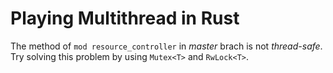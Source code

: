 # Playing Multithread in Rust

The method of ```mod resource_controller``` in *master* brach is not *thread-safe*.
Try solving this problem by using ```Mutex<T>``` and ```RwLock<T>```.